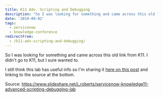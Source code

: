 ```yaml
---
title: K11 Adv. Scripting and Debugging
description: "So I was looking for something and came across this old link from K11. I didn't go to K11, but I sure wanted to.\r\n\r\nI still think this lab has useful info so..."
date: '2019-09-02'
tags:
  - servicenow
  - knowledge-conference
redirectFrom:
  - /k11-adv-scripting-and-debugging/
---
```


<!--StartFragment-->

So I was looking for something and came across this old link from K11. I didn't go to K11, but I sure wanted to.

I still think this lab has useful info so I'm sharing it [here on this post](https://jace.pro/slides/k11-adv-scripting-debugging/#/) and linking to the source at the bottom.

Source: <https://www.slideshare.net/j_roberts/servicenow-knowledge11-advanced-scripting-debugging-lab>

<!--EndFragment-->